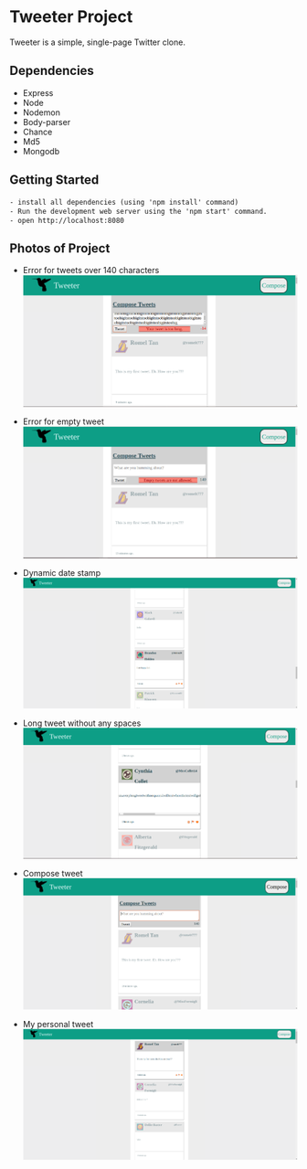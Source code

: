# Tweeter Project

Tweeter is a simple, single-page Twitter clone.


## Dependencies

- Express
- Node
- Nodemon
- Body-parser
- Chance
- Md5
- Mongodb

## Getting Started

```
- install all dependencies (using 'npm install' command)
- Run the development web server using the 'npm start' command.
- open http://localhost:8080
```

## Photos of Project

- Error for tweets over 140 characters
![](https://github.com/romelt777/tweeter/blob/master/docs/long-tweet.png)

- Error for empty tweet
![](https://github.com/romelt777/tweeter/blob/master/docs/empty-tweet.png)

- Dynamic date stamp
![](https://github.com/romelt777/tweeter/blob/master/docs/dynamic-date-ago-stamp.png)

- Long tweet without any spaces
![](https://github.com/romelt777/tweeter/blob/master/docs/long-tweet-with-no-space.png)

- Compose tweet
![](https://github.com/romelt777/tweeter/blob/master/docs/compose-tweet.png)

- My personal tweet
![](https://github.com/romelt777/tweeter/blob/master/docs/personal-tweet.png)
